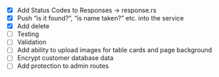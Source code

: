 - [x] Add Status Codes to Responses -> response.rs
- [x] Push “is it found?”, “is name taken?” etc. into the service
- [x] Add delete
- [ ] Testing
- [ ] Validation
- [ ] Add ability to upload images for table cards and page background
- [ ] Encrypt customer database data
- [ ] Add protection to admin routes

